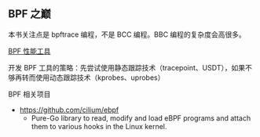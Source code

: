 
BPF 之巅
---

本书关注点是 bpftrace 编程，不是 BCC 编程。BBC 编程的复杂度会高很多。

[BPF 性能工具](BPF-performance-tools.png)

开发 BPF 工具的策略：先尝试使用静态跟踪技术（tracepoint、USDT），如果不够再转而使用动态跟踪技术（kprobes、uprobes）

BPF 相关项目

* https://github.com/cilium/ebpf
    * Pure-Go library to read, modify and load eBPF programs and attach them to various hooks in the Linux kernel.
